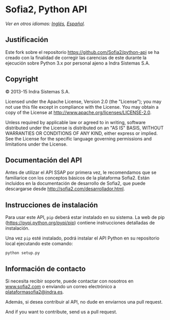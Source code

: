 # Sofia2, Python API

*Ver en otros idiomas: [Inglés](README.md), [Español](README.es.md).*

## Justificación

Este fork sobre el repositorio https://github.com/Sofia2/python-api se ha creado con la finalidad de corregir las carencias de este durante la ejecución sobre Python 3.x por personal ajeno a Indra Sistemas S.A.

## Copyright

© 2013-15 Indra Sistemas S.A.

Licensed under the Apache License, Version 2.0 (the "License"); you may not use this file except in compliance with the License. You may obtain a copy of the License at http://www.apache.org/licenses/LICENSE-2.0.

Unless required by applicable law or agreed to in writing, software distributed under the License is distributed on an "AS IS" BASIS, WITHOUT WARRANTIES OR CONDITIONS OF ANY KIND, either express or implied. See the License for the specific language governing permissions and limitations under the License.

## Documentación del API

Antes de utilizar el API SSAP por primera vez, le recomendamos que se familiarice con los conceptos básicos de la plataforma Sofia2. Están incluidos en la
documentación de desarrollo de Sofia2, que puede descargarse desde http://sofia2.com/desarrollador.html.

## Instrucciones de instalación

Para usar este API, `pip` deberá estar instalado en su sistema. La web de pip (https://pypi.python.org/pypi/pip) contiene instrucciones detalladas de instalación.

Una vez `pip` esté instalado, podrá instalar el API Python en su repositorio local ejecutando este comando:

```
python setup.py
```

## Información de contacto

Si necesita recibir soporte, puede contactar con nosotros en www.sofia2.com o enviando un correo electrónico a [plataformasofia2@indra.es](mailto:plataformasofia2@indra.es).

Además, si desea contribuir al API, no dude en enviarnos una pull request.

And if you want to contribute, send us a pull request.
